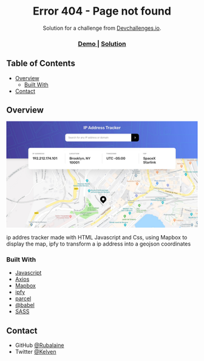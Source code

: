 <!-- Please update value in the {}  -->

<h1 align="center">Error 404 - Page not found</h1>

<div align="center">
   Solution for a challenge from  <a href="http://devchallenges.io" target="_blank">Devchallenges.io</a>.
</div>

<div align="center">
  <h3>
    <a href="https://ip-to-maps.netlify.app/">
      Demo
    </a>
    <span> | </span>
    <a href="https://github.com/Rubalaine/404-page">
      Solution
    </a>
  </h3>
</div>

<!-- TABLE OF CONTENTS -->

## Table of Contents

- [Overview](#overview)
  - [Built With](#built-with)
- [Contact](#contact)

<!-- OVERVIEW -->

## Overview

![screenshot](https://github.com/Rubalaine/ip-address-tracker/raw/main/design/desktop-design.jpg)

ip addres tracker made with HTML Javascript and Css, using Mapbox to display the map, ipfy to transform a ip address into a geojson coordinates

### Built With

- [Javascript](https://developer.mozilla.org/en-US/docs/Web/JavaScript)
- [Axios](https://github.com/axios/axios)
- [Mapbox](https://www.mapbox.com/)
- [ipfy](https://geo.ipify.org/)
- [parcel](https://parceljs.org/)
- [@babel](https://babeljs.io/)
- [SASS](https://sass-lang.com/)

## Contact

- GitHub [@Rubalaine](https://{github.com/Rubalaine})
- Twitter [@Kelven](https://{twitter.com/kelven55554701})
